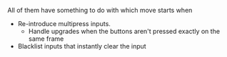 All of them have something to do with which move starts when

- Re-introduce multipress inputs.
	- Handle upgrades when the buttons aren't pressed exactly on the same frame
- Blacklist inputs that instantly clear the input
